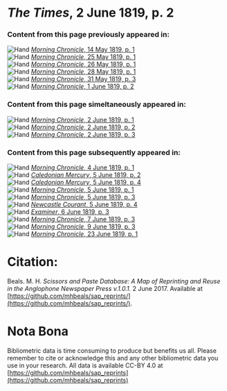 # *The Times*, 2 June 1819, p. 2  
  
### Content from this page previously appeared in:  
![Hand](http://scissorsandpaste.net/wp-content/uploads/2017/06/smallhandpointer.png) [*Morning Chronicle*, 14 May 1819, p. 1](https://mhbeals.github.io/sap_html/Morning-Chronicle/Morning-Chronicle-14-May-1819-p-1)  
![Hand](http://scissorsandpaste.net/wp-content/uploads/2017/06/smallhandpointer.png) [*Morning Chronicle*, 25 May 1819, p. 1](https://mhbeals.github.io/sap_html/Morning-Chronicle/Morning-Chronicle-25-May-1819-p-1)  
![Hand](http://scissorsandpaste.net/wp-content/uploads/2017/06/smallhandpointer.png) [*Morning Chronicle*, 26 May 1819, p. 1](https://mhbeals.github.io/sap_html/Morning-Chronicle/Morning-Chronicle-26-May-1819-p-1)  
![Hand](http://scissorsandpaste.net/wp-content/uploads/2017/06/smallhandpointer.png) [*Morning Chronicle*, 28 May 1819, p. 1](https://mhbeals.github.io/sap_html/Morning-Chronicle/Morning-Chronicle-28-May-1819-p-1)  
![Hand](http://scissorsandpaste.net/wp-content/uploads/2017/06/smallhandpointer.png) [*Morning Chronicle*, 31 May 1819, p. 3](https://mhbeals.github.io/sap_html/Morning-Chronicle/Morning-Chronicle-31-May-1819-p-3)  
![Hand](http://scissorsandpaste.net/wp-content/uploads/2017/06/smallhandpointer.png) [*Morning Chronicle*, 1 June 1819, p. 2](https://mhbeals.github.io/sap_html/Morning-Chronicle/Morning-Chronicle-1-June-1819-p-2)  
  
### Content from this page simeltaneously appeared in:  
![Hand](http://scissorsandpaste.net/wp-content/uploads/2017/06/smallhandpointer.png) [*Morning Chronicle*, 2 June 1819, p. 1](https://mhbeals.github.io/sap_html/Morning-Chronicle/Morning-Chronicle-2-June-1819-p-1)  
![Hand](http://scissorsandpaste.net/wp-content/uploads/2017/06/smallhandpointer.png) [*Morning Chronicle*, 2 June 1819, p. 2](https://mhbeals.github.io/sap_html/Morning-Chronicle/Morning-Chronicle-2-June-1819-p-2)  
![Hand](http://scissorsandpaste.net/wp-content/uploads/2017/06/smallhandpointer.png) [*Morning Chronicle*, 2 June 1819, p. 3](https://mhbeals.github.io/sap_html/Morning-Chronicle/Morning-Chronicle-2-June-1819-p-3)  
  
### Content from this page subsequently appeared in:  
![Hand](http://scissorsandpaste.net/wp-content/uploads/2017/06/smallhandpointer.png) [*Morning Chronicle*, 4 June 1819, p. 1](https://mhbeals.github.io/sap_html/Morning-Chronicle/Morning-Chronicle-4-June-1819-p-1)  
![Hand](http://scissorsandpaste.net/wp-content/uploads/2017/06/smallhandpointer.png) [*Caledonian Mercury*, 5 June 1819, p. 2](https://mhbeals.github.io/sap_html/Caledonian-Mercury/Caledonian-Mercury-5-June-1819-p-2)  
![Hand](http://scissorsandpaste.net/wp-content/uploads/2017/06/smallhandpointer.png) [*Caledonian Mercury*, 5 June 1819, p. 4](https://mhbeals.github.io/sap_html/Caledonian-Mercury/Caledonian-Mercury-5-June-1819-p-4)  
![Hand](http://scissorsandpaste.net/wp-content/uploads/2017/06/smallhandpointer.png) [*Morning Chronicle*, 5 June 1819, p. 1](https://mhbeals.github.io/sap_html/Morning-Chronicle/Morning-Chronicle-5-June-1819-p-1)  
![Hand](http://scissorsandpaste.net/wp-content/uploads/2017/06/smallhandpointer.png) [*Morning Chronicle*, 5 June 1819, p. 3](https://mhbeals.github.io/sap_html/Morning-Chronicle/Morning-Chronicle-5-June-1819-p-3)  
![Hand](http://scissorsandpaste.net/wp-content/uploads/2017/06/smallhandpointer.png) [*Newcastle Courant*, 5 June 1819, p. 4](https://mhbeals.github.io/sap_html/Newcastle-Courant/Newcastle-Courant-5-June-1819-p-4)  
![Hand](http://scissorsandpaste.net/wp-content/uploads/2017/06/smallhandpointer.png) [*Examiner*, 6 June 1819, p. 3](https://mhbeals.github.io/sap_html/Examiner/Examiner-6-June-1819-p-3)  
![Hand](http://scissorsandpaste.net/wp-content/uploads/2017/06/smallhandpointer.png) [*Morning Chronicle*, 7 June 1819, p. 3](https://mhbeals.github.io/sap_html/Morning-Chronicle/Morning-Chronicle-7-June-1819-p-3)  
![Hand](http://scissorsandpaste.net/wp-content/uploads/2017/06/smallhandpointer.png) [*Morning Chronicle*, 9 June 1819, p. 3](https://mhbeals.github.io/sap_html/Morning-Chronicle/Morning-Chronicle-9-June-1819-p-3)  
![Hand](http://scissorsandpaste.net/wp-content/uploads/2017/06/smallhandpointer.png) [*Morning Chronicle*, 23 June 1819, p. 1](https://mhbeals.github.io/sap_html/Morning-Chronicle/Morning-Chronicle-23-June-1819-p-1)  


# Citation: 

Beals. M. H. *Scissors and Paste Database: A Map of Reprinting and Reuse in the Anglophone Newspaper Press v.1.0.1.* 2 June 2017. Available at [https://github.com/mhbeals/sap_reprints/](https://github.com/mhbeals/sap_reprints/). 

# Nota Bona

Bibliometric data is time consuming to produce but benefits us all. Please remember to cite or acknowledge this and any other bibliometric data you use in your research. All data is available CC-BY 4.0 at [https://github.com/mhbeals/sap_reprints](https://github.com/mhbeals/sap_reprints)